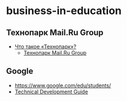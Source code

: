 # business-in-education

## Технопарк Mail.Ru Group

- [Что такое «Технопарк»?](https://www.youtube.com/watch?v=D43dQV0i7Ug)
  - [Технопарк Mail.Ru Group](https://www.youtube.com/user/TPMGTU)

## Google

- https://www.google.com/edu/students/
- [Technical Development Guide](https://www.google.com/about/careers/students/guide-to-technical-development.html)
